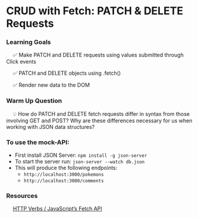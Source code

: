 # CRUD with Fetch: PATCH & DELETE Requests

### Learning Goals

&emsp; ✅ Make PATCH and DELETE requests using values submitted through Click events

&emsp; ✅ PATCH and DELETE objects using .fetch()

&emsp; ✅ Render new data to the DOM

### Warm Up Question

&emsp; 💡 How do PATCH and DELETE fetch requests differ in syntax from those involving GET and POST?
          Why are these differences necessary for us when working with JSON data structures?

### To use the mock-API:
- First install JSON Server: `npm install -g json-server`
- To start the server run: `json-server --watch db.json`
- This will produce the following endpoints: 
  - `http://localhost:3000/pokemons`
  - `http://localhost:3000/comments`

### Resources

&emsp; [HTTP Verbs / JavaScript’s Fetch API](https://medium.com/@9cv9official/what-are-get-post-put-patch-delete-a-walkthrough-with-javascripts-fetch-api-17be31755d28)